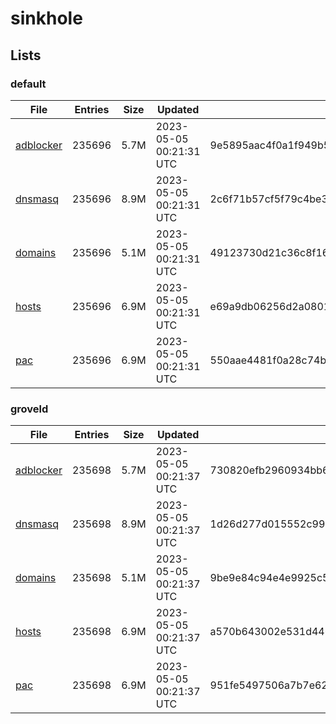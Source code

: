 # sinkhole

## Lists

### default

|File|Entries|Size|Updated|Hash|
|-|-|-|-|-|
|[adblocker](https://raw.githubusercontent.com/groveld/sinkhole/lists/default/adblocker.txt)|235696|5.7M|2023-05-05 00:21:31 UTC|9e5895aac4f0a1f949b5653d0b21902da2d322fecb4f201293146b6132644263|
|[dnsmasq](https://raw.githubusercontent.com/groveld/sinkhole/lists/default/dnsmasq.txt)|235696|8.9M|2023-05-05 00:21:31 UTC|2c6f71b57cf5f79c4be3bded8b1ec1b1c43472ff4867e0fd532c836299137456|
|[domains](https://raw.githubusercontent.com/groveld/sinkhole/lists/default/domains.txt)|235696|5.1M|2023-05-05 00:21:31 UTC|49123730d21c36c8f165f285de6ec982fc75c8648fdd90230bbbfeecf874d10b|
|[hosts](https://raw.githubusercontent.com/groveld/sinkhole/lists/default/hosts.txt)|235696|6.9M|2023-05-05 00:21:31 UTC|e69a9db06256d2a0801978e625c5c8b44281cafe1ff6e8b7168201378cf33a3f|
|[pac](https://raw.githubusercontent.com/groveld/sinkhole/lists/default/pac.txt)|235696|6.9M|2023-05-05 00:21:31 UTC|550aae4481f0a28c74bea36b319878609391fb5439dd914595ad34c466e8a13d|

### groveld

|File|Entries|Size|Updated|Hash|
|-|-|-|-|-|
|[adblocker](https://raw.githubusercontent.com/groveld/sinkhole/lists/groveld/adblocker.txt)|235698|5.7M|2023-05-05 00:21:37 UTC|730820efb2960934bb65177d8119a7efefb43b76d5ab0de243cb5242a3917b27|
|[dnsmasq](https://raw.githubusercontent.com/groveld/sinkhole/lists/groveld/dnsmasq.txt)|235698|8.9M|2023-05-05 00:21:37 UTC|1d26d277d015552c9936e83e1b50628bab23511617854bb47993216f43953842|
|[domains](https://raw.githubusercontent.com/groveld/sinkhole/lists/groveld/domains.txt)|235698|5.1M|2023-05-05 00:21:37 UTC|9be9e84c94e4e9925c5ff015a9d5aa36e6efac71f92fff9729264365649bacc6|
|[hosts](https://raw.githubusercontent.com/groveld/sinkhole/lists/groveld/hosts.txt)|235698|6.9M|2023-05-05 00:21:37 UTC|a570b643002e531d446627e46ed6c3b197b05a4f0a96561290e1a98579a8e069|
|[pac](https://raw.githubusercontent.com/groveld/sinkhole/lists/groveld/pac.txt)|235698|6.9M|2023-05-05 00:21:37 UTC|951fe5497506a7b7e628a13da5d22f034f42007deada42d65e541b8934baaaaa|
